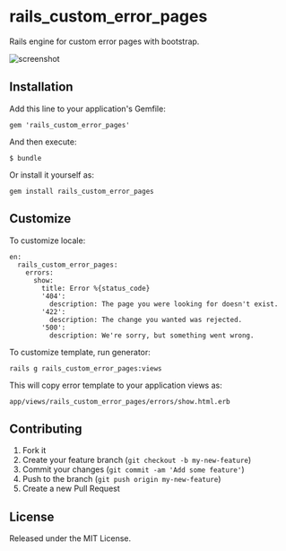 # rails_custom_error_pages

Rails engine for custom error pages with bootstrap.

![screenshot](http://i.imgur.com/lvqFnen.png)

## Installation

Add this line to your application's Gemfile:

    gem 'rails_custom_error_pages'

And then execute:

    $ bundle 

Or install it yourself as:

    gem install rails_custom_error_pages

## Customize 

To customize locale:

    en:
      rails_custom_error_pages:
        errors:
          show:
            title: Error %{status_code}
            '404':
              description: The page you were looking for doesn't exist.
            '422':
              description: The change you wanted was rejected.
            '500':
              description: We're sorry, but something went wrong.


To customize template, run generator:

    rails g rails_custom_error_pages:views

This will copy error template to your application views as:

    app/views/rails_custom_error_pages/errors/show.html.erb

## Contributing

1. Fork it
2. Create your feature branch (`git checkout -b my-new-feature`)
3. Commit your changes (`git commit -am 'Add some feature'`)
4. Push to the branch (`git push origin my-new-feature`)
5. Create a new Pull Request

## License

Released under the MIT License.